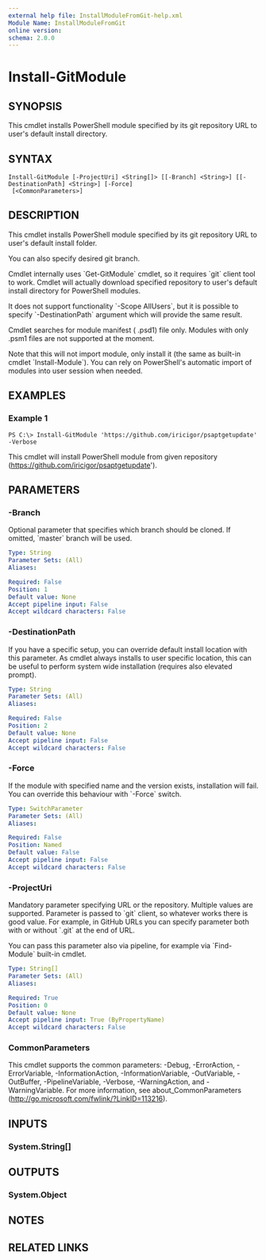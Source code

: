 ```yaml
---
external help file: InstallModuleFromGit-help.xml
Module Name: InstallModuleFromGit
online version:
schema: 2.0.0
---
```


# Install-GitModule

## SYNOPSIS
This cmdlet installs PowerShell module specified by its git repository URL to user's default install directory.

## SYNTAX

```
Install-GitModule [-ProjectUri] <String[]> [[-Branch] <String>] [[-DestinationPath] <String>] [-Force]
 [<CommonParameters>]
```

## DESCRIPTION
This cmdlet installs PowerShell module specified by its git repository URL to user's default install folder.

You can also specify desired git branch.

Cmdlet internally uses \`Get-GitModule\` cmdlet, so it requires \`git\` client tool to work.
Cmdlet will actually download specified repository to user's default install directory for PowerShell modules.

It does not support functionality \`-Scope AllUsers\`, but it is possible to specify \`-DestinationPath\` argument which will provide the same result.

Cmdlet searches for module manifest ( .psd1) file only.
Modules with only .psm1 files are not supported at the moment.

Note that this will not import module, only install it (the same as built-in cmdlet \`Install-Module\`).
You can rely on PowerShell's automatic import of modules into user session when needed.

## EXAMPLES

### Example 1
```
PS C:\> Install-GitModule 'https://github.com/iricigor/psaptgetupdate' -Verbose
```

This cmdlet will install PowerShell module from given repository (https://github.com/iricigor/psaptgetupdate').

## PARAMETERS

### -Branch
Optional parameter that specifies which branch should be cloned.
If omitted, \`master\` branch will be used.

```yaml
Type: String
Parameter Sets: (All)
Aliases:

Required: False
Position: 1
Default value: None
Accept pipeline input: False
Accept wildcard characters: False
```

### -DestinationPath
If you have a specific setup, you can override default install location with this parameter.
As cmdlet always installs to user specific location, this can be useful to perform system wide installation (requires also elevated prompt).

```yaml
Type: String
Parameter Sets: (All)
Aliases:

Required: False
Position: 2
Default value: None
Accept pipeline input: False
Accept wildcard characters: False
```

### -Force
If the module with specified name and the version exists, installation will fail.
You can override this behaviour with \`-Force\` switch.

```yaml
Type: SwitchParameter
Parameter Sets: (All)
Aliases:

Required: False
Position: Named
Default value: False
Accept pipeline input: False
Accept wildcard characters: False
```

### -ProjectUri
Mandatory parameter specifying URL or the repository.
Multiple values are supported.
Parameter is passed to \`git\` client, so whatever works there is good value.
For example, in GitHub URLs you can specify parameter both with or without \`.git\` at the end of URL.

You can pass this parameter also via pipeline, for example via \`Find-Module\` built-in cmdlet.

```yaml
Type: String[]
Parameter Sets: (All)
Aliases:

Required: True
Position: 0
Default value: None
Accept pipeline input: True (ByPropertyName)
Accept wildcard characters: False
```

### CommonParameters
This cmdlet supports the common parameters: -Debug, -ErrorAction, -ErrorVariable, -InformationAction, -InformationVariable, -OutVariable, -OutBuffer, -PipelineVariable, -Verbose, -WarningAction, and -WarningVariable.
For more information, see about_CommonParameters (http://go.microsoft.com/fwlink/?LinkID=113216).

## INPUTS

### System.String[]
## OUTPUTS

### System.Object
## NOTES

## RELATED LINKS
